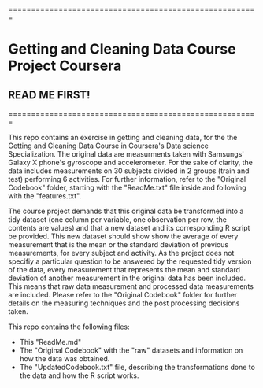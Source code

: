 =======================================================
# Getting and Cleaning Data Course Project Coursera
## READ ME FIRST!
=======================================================

This repo contains an exercise in getting and cleaning data, for the the Getting and Cleaning Data Course in Coursera's Data science Specialization. The original data are measurments taken with Samsungs' Galaxy X phone's gyroscope and accelerometer. For the sake of clarity, the data includes measurements on 30 subjects divided in 2 groups (train and test) performing 6 activities. For further information, refer to the "Original Codebook" folder, starting with the "ReadMe.txt" file inside and following with the "features.txt".

The course project demands that this original data be transformed into a tidy dataset (one column per variable, one observation per row, the contents are values) and that a new dataset and its corresponding R script be provided. This new dataset should show show the average of every measurement that is the mean or the standard deviation of previous measurements, for every subject and activity. As the project does not specifiy a particular question to be answered by the requested tidy version of the data, every measurement that represents the mean and standard deviation of another measurement in the original data has been included. This means that raw data measurement and processed data measurements are included. Please refer to the "Original Codebook" folder for further details on the measuring techniques and the post processing decisions taken.

This repo contains the following files:

- This "ReadMe.md"
- The "Original Codebook" with the "raw" datasets and information on how the data was obtained.
- The "UpdatedCodebook.txt" file, describing the transformations done to the data and how the R script works.
